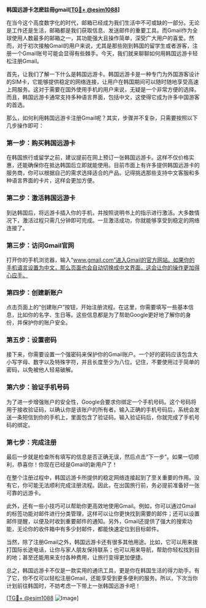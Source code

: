 **韩国远游卡怎麽註冊gmail[[TG💪+ @esim1088](https://t.me/s/esim1088)]**

在当今这个高度数字化的时代，邮箱已经成为我们生活中不可或缺的一部分。无论是工作还是生活，邮箱都是我们获取信息、发送邮件的重要工具。而Gmail作为全球使用人数最多的邮箱之一，其功能强大且操作简单，深受广大用户的喜爱。然而，对于初次接触Gmail的用户来说，尤其是那些刚到韩国的留学生或者游客，注册一个Gmail账号可能会显得有些棘手。今天，我们就来聊聊如何用韩国远游卡轻松注册Gmail。

首先，让我们了解一下什么是韩国远游卡。韩国远游卡是一种专门为外国游客设计的SIM卡，它能够提供稳定的网络连接，让用户在韩国期间可以随时随地享受高速上网服务。这对于需要在国外使用手机的用户来说，无疑是一个非常方便的选择。而且，韩国远游卡通常支持多种语言界面，包括中文，这使得它成为许多中国游客的首选。

那么，如何利用韩国远游卡注册Gmail呢？其实，步骤并不复杂，只需要按照以下几步操作即可：

### 第一步：购买韩国远游卡

在韩国旅行或留学之前，建议提前在网上预订一张韩国远游卡。这样不仅价格实惠，还能确保你在抵达韩国后立即就能使用。目前市面上有许多提供韩国远游卡的服务商，你可以根据自己的需求选择适合的产品。记得挑选那些支持中文客服和多种语言界面的卡片，这样会更加方便。

### 第二步：激活韩国远游卡

到达韩国后，将远游卡插入你的手机，并按照说明书上的指示进行激活。大多数情况下，激活过程只需几分钟即可完成。一旦激活成功，你就能够享受到稳定的网络连接了。

### 第三步：访问Gmail官网

打开你的手机浏览器，输入“www.gmail.com”进入Gmail的官方网站。如果你的手机语言设置为中文，那么页面也会自动切换成中文界面，这会让你的操作更加得心应手。

### 第四步：创建新账户

点击页面上的“创建账户”按钮，开始注册流程。在这里，你需要填写一些基本信息，比如你的名字、生日等。这些信息都是为了帮助Google更好地了解你的身份，并保护你的账户安全。

### 第五步：设置密码

接下来，你需要设置一个强密码来保护你的Gmail账户。一个好的密码应该包含大小写字母、数字以及特殊字符，并且长度至少为八位。记住，不要使用过于简单的密码，以免被他人轻易破解。

### 第六步：验证手机号码

为了进一步增强账户的安全性，Google会要求你绑定一个手机号码。这个号码将用于接收验证码，以确认你是该账户的所有者。输入正确的手机号码后，系统会发送一条短信到你的手机上，里面包含了验证码。输入验证码后，你就完成了手机号码的绑定。

### 第七步：完成注册

最后一步就是检查所有填写的信息是否正确无误，然后点击“下一步”。如果一切顺利，恭喜你！你现在已经是Gmail的新用户了！

在整个注册过程中，韩国远游卡所提供的稳定网络连接起到了至关重要的作用。没有它，你可能无法顺利完成注册流程。因此，在出国旅行前，务必提前准备好一张可靠的远游卡。

此外，还有一些小技巧可以帮助你更高效地使用Gmail。例如，你可以通过Gmail的标签功能对邮件进行分类管理，这样可以让你更快找到需要的邮件；还可以设置邮件提醒，以便及时收到重要邮件的通知。另外，Gmail还提供了强大的搜索功能，无论你的收件箱中有多少封邮件，都能快速定位到目标邮件。

当然，除了注册Gmail之外，韩国远游卡还有很多其他用途。比如，它可以用来拨打国际长途电话，让你与家人朋友保持联系；也可以用来导航，帮助你轻松找到目的地；甚至还能用来支付各种费用，让旅行变得更加便捷。

总之，韩国远游卡不仅是一款实用的通讯工具，更是你在韩国生活的得力助手。有了它，你不仅可以轻松注册Gmail，还能享受到更多便利的服务。所以，下次当你计划前往韩国时，不妨考虑一下带上一张韩国远游卡吧！

[[TG💪+ @esim1088](https://t.me/s/esim1088) ![Image](https://i.postimg.cc/4NQfJmqS/Snipaste-2025-05-13-00-14-12.png)]